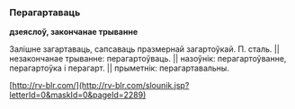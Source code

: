 ### Перагартаваць
**дзеяслоў, закончанае трыванне**

Залішне загартаваць, сапсаваць празмернай загартоўкай. П. сталь. || незакончанае трыванне: перагартоўваць. || назоўнік: перагартоўванне, перагартоўка і перагарт. || прыметнік: перагартавальны.

<a rel="author">[http://rv-blr.com/](http://rv-blr.com/slounik.jsp?letterId=0&maskId=0&pageId=2289)</a>
